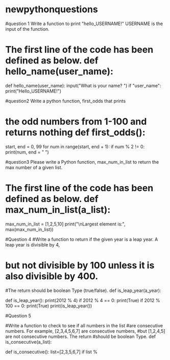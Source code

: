 # newpythonquestions

#question 1 Write a function to print "hello_USERNAME!" USERNAME is the input of the function. 
# The first line of the code has been defined as below. def hello_name(user_name):

def hello_name(user_name):
    input("What is your name? ")
if "user_name":
    print("Hello_USERNAME!")





#question2 Write a python function, first_odds that prints
#  the odd numbers from 1-100 and returns nothing def first_odds():


start, end = 0, 99
for num in range(start, end + 1):
    if num % 2 != 0:
        print(num, end = " ")



#question3 Please write a Python function, max_num_in_list to return the max number of a given list. 
# The first line of the code has been defined as below. def max_num_in_list(a_list):

max_num_in_list = [1,2,5,10]
print("\nLargest element is:", max(max_num_in_list))


#Question 4
#Write a function to return if the given year is a leap year. A leap year is divisible by 4, 
# but not divisible by 100 unless it is also divisible by 400. 
#The return should be boolean Type (true/false). def is_leap_year(a_year):

def is_leap_year():
    print(2012 % 4)
    if 2012 % 4 == 0:
        print(True)
    if 2012 % 100 == 0:
        print(True)
print(is_leap_year())



#Question 5

#Write a function to check to see if all numbers in the list 
#are consecutive numbers. For example, [2,3,4,5,6,7] are consecutive numbers,
 #but [1,2,4,5] are not consecutive numbers. The return 
 #should be boolean Type. def is_consecutive(a_list):

def is_consecutive():
    list=[2,3,5,6,7]
    if list % 
